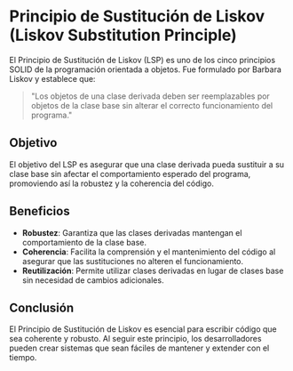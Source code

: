 # Principio de Sustitución de Liskov (Liskov Substitution Principle)

El Principio de Sustitución de Liskov (LSP) es uno de los cinco principios SOLID de la programación orientada a objetos. Fue formulado por Barbara Liskov y establece que:

> "Los objetos de una clase derivada deben ser reemplazables por objetos de la clase base sin alterar el correcto funcionamiento del programa."

## Objetivo

El objetivo del LSP es asegurar que una clase derivada pueda sustituir a su clase base sin afectar el comportamiento esperado del programa, promoviendo así la robustez y la coherencia del código.

## Beneficios

- **Robustez**: Garantiza que las clases derivadas mantengan el comportamiento de la clase base.
- **Coherencia**: Facilita la comprensión y el mantenimiento del código al asegurar que las sustituciones no alteren el funcionamiento.
- **Reutilización**: Permite utilizar clases derivadas en lugar de clases base sin necesidad de cambios adicionales.

## Conclusión

El Principio de Sustitución de Liskov es esencial para escribir código que sea coherente y robusto. Al seguir este principio, los desarrolladores pueden crear sistemas que sean fáciles de mantener y extender con el tiempo.
